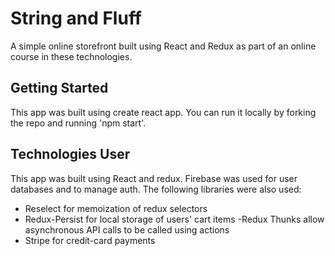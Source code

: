 # String and Fluff

A simple online storefront built using React and Redux as part of an online course in these technologies.

## Getting Started

This app was built using create react app. You can run it locally by forking the repo and running 'npm start'.

## Technologies User

This app was built using React and redux. Firebase was used for user databases and to manage auth. The following libraries were also used:
- Reselect for memoization of redux selectors
- Redux-Persist for local storage of users' cart items
-Redux Thunks allow asynchronous API calls to be called using actions
- Stripe for credit-card payments
